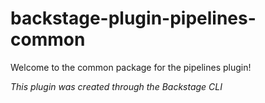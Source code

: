# backstage-plugin-pipelines-common

Welcome to the common package for the pipelines plugin!

_This plugin was created through the Backstage CLI_

